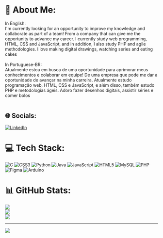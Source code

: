 # 💫 About Me:
In English:<br>I'm currently looking for an opportunity to improve my knowledge  and collaborate as part of a team! From a company that can give me the opportunity to advance my career. I currently study web programming, HTML, CSS and JavaScript, and in addition, I also study PHP and agile methodologies. I love making digital drawings, watching series and eating cakes<br><br>In Portuguese-BR:<br>Atualmente estou em busca de uma oportunidade para aprimorar meus conhecimentos e colaborar em equipe! De uma empresa que pode me dar a oportunidade de avançar na minha carreira. Atualmente estudo programação web, HTML, CSS e JavaScript, e além disso, também estudo PHP e metodologias ágeis. Adoro fazer desenhos digitais, assistir séries e comer bolos<br><br>


## 🌐 Socials:
[![LinkedIn](https://img.shields.io/badge/LinkedIn-%230077B5.svg?logo=linkedin&logoColor=white)](https://linkedin.com/in/giuliacardoso2981) 

# 💻 Tech Stack:
![C](https://img.shields.io/badge/c-%2300599C.svg?style=for-the-badge&logo=c&logoColor=white) ![CSS3](https://img.shields.io/badge/css3-%231572B6.svg?style=for-the-badge&logo=css3&logoColor=white) ![Python](https://img.shields.io/badge/python-3670A0?style=for-the-badge&logo=python&logoColor=ffdd54) ![Java](https://img.shields.io/badge/java-%23ED8B00.svg?style=for-the-badge&logo=openjdk&logoColor=white) ![JavaScript](https://img.shields.io/badge/javascript-%23323330.svg?style=for-the-badge&logo=javascript&logoColor=%23F7DF1E) ![HTML5](https://img.shields.io/badge/html5-%23E34F26.svg?style=for-the-badge&logo=html5&logoColor=white) ![MySQL](https://img.shields.io/badge/mysql-4479A1.svg?style=for-the-badge&logo=mysql&logoColor=white) ![PHP](https://img.shields.io/badge/php-%23777BB4.svg?style=for-the-badge&logo=php&logoColor=white) ![Figma](https://img.shields.io/badge/figma-%23F24E1E.svg?style=for-the-badge&logo=figma&logoColor=white) ![Arduino](https://img.shields.io/badge/-Arduino-00979D?style=for-the-badge&logo=Arduino&logoColor=white)
# 📊 GitHub Stats:
![](https://github-readme-stats.vercel.app/api?username=GiuliaDSCardoso&theme=midnight-purple&hide_border=true&include_all_commits=false&count_private=false)<br/>
![](https://github-readme-streak-stats.herokuapp.com/?user=GiuliaDSCardoso&theme=midnight-purple&hide_border=true)<br/>
![](https://github-readme-stats.vercel.app/api/top-langs/?username=GiuliaDSCardoso&theme=midnight-purple&hide_border=true&include_all_commits=false&count_private=false&layout=compact)

---
[![](https://visitcount.itsvg.in/api?id=GiuliaDSCardoso&icon=2&color=6)](https://visitcount.itsvg.in)

<!-- Proudly created with GPRM ( https://gprm.itsvg.in ) -->
